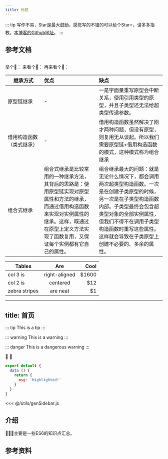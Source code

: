 ```yaml
---
title: 标题
---
```

::: tip
写作不易，Star是最大鼓励，感觉写的不错的可以给个Star⭐，请多多指教。[本博客的Github地址](https://github.com/liujie2019/VuePress-Blog)。
:::

## 参考文档
<Valine></Valine>


<img :src="$withBase('/foo.png')" alt="">

举个🌰：
来看个🌰：
再来看个🌰：

<style>
table th:first-of-type {
	width: 100px;
}
</style>
| 继承方式       | 优点          | 缺点  |
| ------------- | :------------- | :-----|
| 原型链继承     | - | 一是字面量重写原型会中断关系，使用引用类型的原型，并且子类型还无法给超类型传递参数。 |
| 借用构造函数（类式继承）| -     | 借用构造函数虽然解决了刚才两种问题，但没有原型，则复用无从谈起。所以我们需要原型链+借用构造函数的模式，这种模式称为组合继承 |
| 组合式继承 | 组合式继承是比较常用的一种继承方法，其背后的思路是：使用原型链实现对原型属性和方法的继承，而通过借用构造函数来实现对实例属性的继承。这样，既通过在原型上定义方法实现了函数复用，又保证每个实例都有它自己的属性。| 组合继承最大的问题：就是无论什么情况下，都会调用两次超类型构造函数。一次是在创建子类原型的时候，另一次是在子类型构造函数内部。子类型最终会包含超类型对象的全部实例属性，但我们不得不在调用子类型构造函数时重写这些属性。这样就会导致在子类原型上创建不必要的、多余的属性。 |

| Tables        | Are           | Cool  |
| ------------- |:-------------:| -----:|
| col 3 is      | right-aligned | $1600 |
| col 2 is      | centered      |   $12 |
| zebra stripes | are neat      |    $1 |

---
title: 首页
---
::: tip
This is a tip
:::

::: warning
This is a warning
:::

::: danger
This is a dangerous warning
:::

:tada: :100:
``` js {1}
export default {
  data () {
    return {
      msg: 'Highlighted!'
    }
  }
}
```
<<< @/utils/genSidebar.js
## 介绍
📝📝📝主要是一些ES6的知识点汇总。

## 参考资料